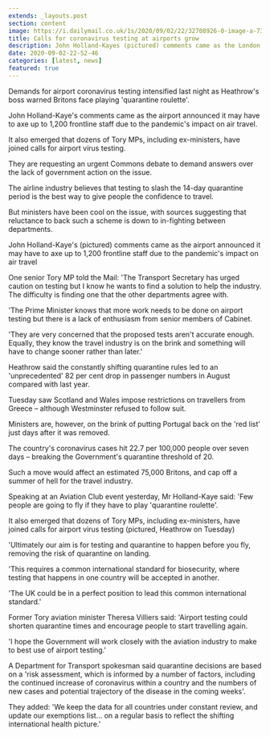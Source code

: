 ```yaml
---
extends: _layouts.post
section: content
image: https://i.dailymail.co.uk/1s/2020/09/02/22/32708926-0-image-a-73_1599083205251.jpg 
title: Calls for coronavirus testing at airports grow 
description: John Holland-Kayes (pictured) comments came as the London airport announced it may have to axe up to 1,200 frontline staff due to the pandemics impact on air travel. 
date: 2020-09-02-22-52-46 
categories: [latest, news] 
featured: true 
--- 
```

Demands for airport coronavirus testing intensified last night as Heathrow's boss warned Britons face playing 'quarantine roulette'.

John Holland-Kaye's comments came as the airport announced it may have to axe up to 1,200 frontline staff due to the pandemic's impact on air travel.

It also emerged that dozens of Tory MPs, including ex-ministers, have joined calls for airport virus testing.

They are requesting an urgent Commons debate to demand answers over the lack of government action on the issue.

The airline industry believes that testing to slash the 14-day quarantine period is the best way to give people the confidence to travel.

But ministers have been cool on the issue, with sources suggesting that reluctance to back such a scheme is down to in-fighting between departments.

John Holland-Kaye's (pictured) comments came as the airport announced it may have to axe up to 1,200 frontline staff due to the pandemic's impact on air travel

One senior Tory MP told the Mail: 'The Transport Secretary has urged caution on testing but I know he wants to find a solution to help the industry. The difficulty is finding one that the other departments agree with.

'The Prime Minister knows that more work needs to be done on airport testing but there is a lack of enthusiasm from senior members of Cabinet.

'They are very concerned that the proposed tests aren't accurate enough. Equally, they know the travel industry is on the brink and something will have to change sooner rather than later.'

Heathrow said the constantly shifting quarantine rules led to an 'unprecedented' 82 per cent drop in passenger numbers in August compared with last year.

Tuesday saw Scotland and Wales impose restrictions on travellers from Greece – although Westminster refused to follow suit.

Ministers are, however, on the brink of putting Portugal back on the 'red list' just days after it was removed.

The country's coronavirus cases hit 22.7 per 100,000 people over seven days – breaking the Government's quarantine threshold of 20.

Such a move would affect an estimated 75,000 Britons, and cap off a summer of hell for the travel industry.

Speaking at an Aviation Club event yesterday, Mr Holland-Kaye said: 'Few people are going to fly if they have to play 'quarantine roulette'.

It also emerged that dozens of Tory MPs, including ex-ministers, have joined calls for airport virus testing (pictured, Heathrow on Tuesday)

'Ultimately our aim is for testing and quarantine to happen before you fly, removing the risk of quarantine on landing.

'This requires a common international standard for biosecurity, where testing that happens in one country will be accepted in another.

'The UK could be in a perfect position to lead this common international standard.'

Former Tory aviation minister Theresa Villiers said: 'Airport testing could shorten quarantine times and encourage people to start travelling again.

'I hope the Government will work closely with the aviation industry to make to best use of airport testing.'

A Department for Transport spokesman said quarantine decisions are based on a 'risk assessment, which is informed by a number of factors, including the continued increase of coronavirus within a country and the numbers of new cases and potential trajectory of the disease in the coming weeks'.

They added: 'We keep the data for all countries under constant review, and update our exemptions list... on a regular basis to reflect the shifting international health picture.'

